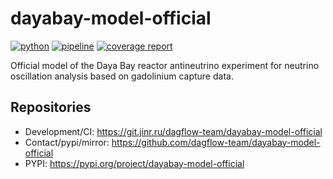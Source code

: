 # dayabay-model-official

[![python](https://img.shields.io/badge/python-3.11-purple.svg)](https://www.python.org/)
[![pipeline](https://git.jinr.ru/dagflow-team/dayabay-model-official/badges/main/pipeline.svg)](https://git.jinr.ru/dagflow-team/dayabay-model-official/commits/main)
[![coverage report](https://git.jinr.ru/dagflow-team/dayabay-model-official/badges/main/coverage.svg)](https://git.jinr.ru/dagflow-team/dayabay-model-official/-/commits/main)

<!--- Uncomment here after adding docs!
[![pages](https://img.shields.io/badge/pages-link-white.svg)](http://dagflow-team.pages.jinr.ru/dayabay-model-official)
-->

Official model of the Daya Bay reactor antineutrino experiment for neutrino oscillation analysis based on gadolinium capture data.

## Repositories

- Development/CI: https://git.jinr.ru/dagflow-team/dayabay-model-official
- Contact/pypi/mirror: https://github.com/dagflow-team/dayabay-model-official
- PYPI: https://pypi.org/project/dayabay-model-official
